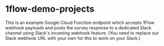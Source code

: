 # 1flow-demo-projects
This is an example Google Cloud Function endpoint which accepts 1Flow webhook payloads and posts the survey response to a dedicated Slack channel using Slack's incoming webhook feature. (You need to replace our Slack webhook URL with your own for this to work on your Slack.)
